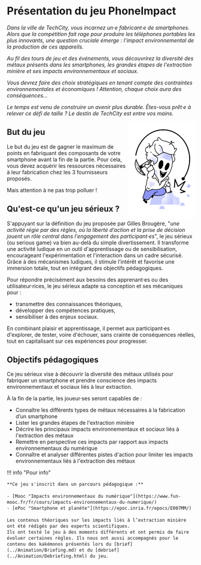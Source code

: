 # Présentation du jeu PhoneImpact

*Dans la ville de TechCity, vous incarnez un·e fabricant·e de smartphones. Alors que la compétition fait rage pour produire les téléphones portables les plus innovants, une question cruciale émerge : l'impact environnemental de la production de ces appareils.*

*Au fil des tours de jeu et des événements, vous découvrirez la diversité des métaux présents dans les smartphones, les grandes étapes de l'extraction minière et ses impacts environnementaux et sociaux.*

*Vous devrez faire des choix stratégiques en tenant compte des contraintes environnementales et économiques ! Attention, chaque choix aura des conséquences...*

*Le temps est venu de construire un avenir plus durable. Êtes-vous prêt·e à relever ce défi de taille ? Le destin de TechCity est entre vos mains.*
  
<img alt="Equipe.png" src="../img/Equipe.png" width="180" align="right" />  

## But du jeu

Le but du jeu est de gagner le maximum de points en fabriquant des composants de votre smartphone avant la fin de la partie. Pour cela, vous devez acquérir les ressources nécessaires à leur fabrication chez les 3 fournisseurs proposés.

Mais attention à ne pas trop polluer !
## Qu'est-ce qu'un jeu sérieux ?

S'appuyant sur la définition du jeu proposée par Gilles Brougère, "_une activité régie par des règles, où la liberté d’action et la prise de décision jouent un rôle central dans l'engagement des participant·es_", le jeu sérieux (ou serious game) va bien au-delà du simple divertissement. Il transforme une activité ludique en un outil d'apprentissage ou de sensibilisation, encourageant l'expérimentation et l'interaction dans un cadre sécurisé.
Grâce à des mécanismes ludiques, il stimule l’intérêt et favorise une immersion totale, tout en intégrant des objectifs pédagogiques.

Pour répondre précisément aux besoins des apprenant·es ou des utilisateur·rices, le jeu sérieux adapte sa conception et ses mécaniques pour :  
- transmettre des connaissances théoriques,  
- développer des compétences pratiques,  
- sensibiliser à des enjeux sociaux.  

En combinant plaisir et apprentissage, il permet aux participant·es d'explorer, de tester, voire d'échouer, sans crainte de conséquences réelles, tout en capitalisant sur ces expériences pour progresser.

## Objectifs pédagogiques

Ce jeu sérieux vise à découvrir la diversité des métaux utilisés pour fabriquer un smartphone et prendre conscience des impacts environnementaux et sociaux liés à leur extraction.

À la fin de la partie, les joueur·ses seront capables de :

- Connaître les différents types de métaux nécessaires à la fabrication d’un smartphone
- Lister les grandes étapes de l'extraction minière
- Décrire les principaux impacts environnementaux et sociaux liés à l'extraction des métaux
- Remettre en perspective ces impacts par rapport aux impacts environnementaux du numérique
- Connaître et analyser différentes pistes d'action pour limiter les impacts environnementaux liés à l'extraction des métaux

!!! info "Pour info"

    **Ce jeu s'inscrit dans un parcours pédagogique :**  
  
    - [Mooc "Impacts environnementaux du numérique"](https://www.fun-mooc.fr/fr/cours/impacts-environnementaux-du-numerique/)  
    - [ePoc "Smartphone et planète"](https://epoc.inria.fr/epocs/E007MM/)  
      
    Les contenus théoriques sur les impacts liés à l’extraction minière ont été rédigés par des experts scientifiques.  
    Ils ont testé le jeu à des moments différents et ont permis de faire évoluer certaines règles. Ils nous ont aussi accompagnés pour le contenu des kakémonos présentés lors du [brief](../Animation/Briefing.md) et du [debrief](../Animation/Debriefing.html) du jeu.
